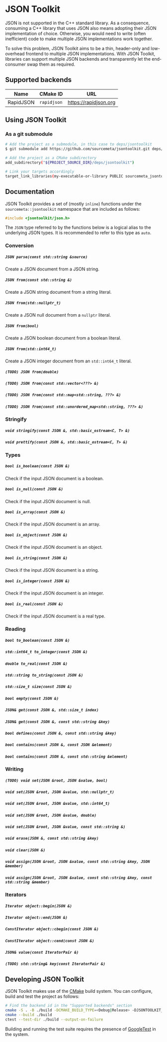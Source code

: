 JSON Toolkit
============

JSON is not supported in the C++ standard library. As a consequence, consuming
a C++ library that uses JSON also means adopting their JSON implementation of
choice. Otherwise, you would need to write (often inefficient) code to make
multiple JSON implementations work together.

To solve this problem, JSON Toolkit aims to be a thin, header-only and
low-overhead frontend to multiple JSON implementations. With JSON Toolkit,
libraries can support multiple JSON backends and transparently let the
end-consumer swap them as required.

Supported backends
------------------

| Name      | CMake ID    | URL                   |
|-----------|-------------|-----------------------|
| RapidJSON | `rapidjson` | https://rapidjson.org |

Using JSON Toolkit
------------------

### As a git submodule

```sh
# Add the project as a submodule, in this case to deps/jsontoolkit
$ git submodule add https://github.com/sourcemeta/jsontoolkit.git deps/jsontoolkit

# Add the project as a CMake subdirectory
add_subdirectory("${PROJECT_SOURCE_DIR}/deps/jsontoolkit")

# Link your targets accordingly
target_link_libraries(my-executable-or-library PUBLIC sourcemeta_jsontoolkit_json)
```

Documentation
-------------

JSON Toolkit provides a set of (mostly `inline`) functions under the
`sourcemeta::jsontoolkit` namespace that are included as follows:

```c++
#include <jsontoolkit/json.h>
```

The `JSON` type referred to by the functions below is a logical alias to the
underlying JSON types. It is recommended to refer to this type as `auto`.

### Conversion

##### `JSON parse(const std::string &source)`

Create a JSON document from a JSON string.

##### `JSON from(const std::string &)`

Create a JSON string document from a string literal.

##### `JSON from(std::nullptr_t)`

Create a JSON null document from a `nullptr` literal.

##### `JSON from(bool)`

Create a JSON boolean document from a boolean literal.

##### `JSON from(std::int64_t)`

Create a JSON integer document from an `std::int64_t` literal.

##### `(TODO) JSON from(double)`
##### `(TODO) JSON from(const std::vector<???> &)`
##### `(TODO) JSON from(const std::map<std::string, ???> &)`
##### `(TODO) JSON from(const std::unordered_map<std::string, ???> &)`

### Stringify

##### `void stringify(const JSON &, std::basic_ostream<C, T> &)`
##### `void prettify(const JSON &, std::basic_ostream<C, T> &)`

### Types

##### `bool is_boolean(const JSON &)`

Check if the input JSON document is a boolean.

##### `bool is_null(const JSON &)`

Check if the input JSON document is null.

##### `bool is_array(const JSON &)`

Check if the input JSON document is an array.

##### `bool is_object(const JSON &)`

Check if the input JSON document is an object.

##### `bool is_string(const JSON &)`

Check if the input JSON document is a string.

##### `bool is_integer(const JSON &)`

Check if the input JSON document is an integer.

##### `bool is_real(const JSON &)`

Check if the input JSON document is a real type.

### Reading

##### `bool to_boolean(const JSON &)`
##### `std::int64_t to_integer(const JSON &)`
##### `double to_real(const JSON &)`
##### `std::string to_string(const JSON &)`
##### `std::size_t size(const JSON &)`
##### `bool empty(const JSON &)`
##### `JSON& get(const JSON &, std::size_t index)`
##### `JSON& get(const JSON &, const std::string &key)`
##### `bool defines(const JSON &, const std::string &key)`
##### `bool contains(const JSON &, const JSON &element)`
##### `bool contains(const JSON &, const std::string &element)`

### Writing

##### `(TODO) void set(JSON &root, JSON &value, bool)`
##### `void set(JSON &root, JSON &value, std::nullptr_t)`
##### `void set(JSON &root, JSON &value, std::int64_t)`
##### `void set(JSON &root, JSON &value, double)`
##### `void set(JSON &root, JSON &value, const std::string &)`

##### `void erase(JSON &, const std::string &key)`
##### `void clear(JSON &)`

##### `void assign(JSON &root, JSON &value, const std::string &key, JSON &member)`
##### `void assign(JSON &root, JSON &value, const std::string &key, const std::string &member)`

### Iterators

##### `Iterator object::begin(JSON &)`
##### `Iterator object::end(JSON &)`
##### `ConstIterator object::cbegin(const JSON &)`
##### `ConstIterator object::cend(const JSON &)`
##### `JSON& value(const IteratorPair &)`
##### `(TODO) std::string& key(const IteratorPair &)`

Developing JSON Toolkit
-----------------------

JSON Toolkit makes use of the [CMake](https://cmake.org) build system. You can
configure, build and test the project as follows:

```sh
# Find the backend id in the "Supported backends" section
cmake -S . -B ./build -DCMAKE_BUILD_TYPE=<Debug|Release> -DJSONTOOLKIT_BACKEND=<backend-id>
cmake --build ./build
ctest --test-dir ./build --output-on-failure
```

Building and running the test suite requires the presence of
[GoogleTest](https://google.github.io/googletest/) in the system.
